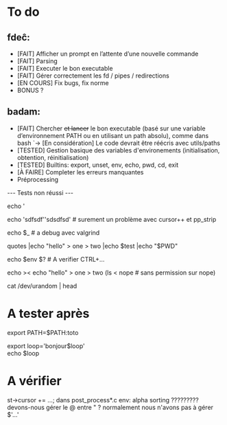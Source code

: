 # To do

## fdeĉ:

- [FAIT] Afficher un prompt en l’attente d’une nouvelle commande
- [FAIT] Parsing
- [FAIT] Executer le bon executable
- [FAIT] Gérer correctement les fd / pipes / redirections
- [EN COURS] Fix bugs, fix norme
- BONUS ?


## badam:

- [FAIT] Chercher ~~et lancer~~ le bon executable (basé sur une variable d’environnement PATH ou en utilisant un path absolu), comme dans bash
	`-> [En considération] Le code devrait être réécris avec utils/paths
- [TESTED] Gestion basique des variables d'environements (initialisation, obtention, réinitialisation)
- [TESTED] Builtins: export, unset, env, echo, pwd, cd, exit
- [À FAIRE] Completer les erreurs manquantes
- Préprocessing

--- Tests non réussi ---

echo \'

echo 'sdfsdf''sdsdfsd'  # surement un problème avec cursor++ et pp_strip

echo $_  # a debug avec valgrind

quotes
|echo "hello" > one > two
|echo $test
|echo "$PWD"

echo $env
$?  # A verifier
CTRL+...

echo ><
echo "hello" > one > two
(ls < nope  # sans permission sur nope)

cat /dev/urandom | head


# A tester après
export PATH=$PATH:toto                                                          
                                                                                
export loop='bonjour$loop'                                                      
echo $loop  

# A vérifier
st->cursor += ...; dans post_process*.c
env: alpha sorting ????????? 
devons-nous gérer le @ entre " ?
normalement nous n'avons pas à gérer $'...'
